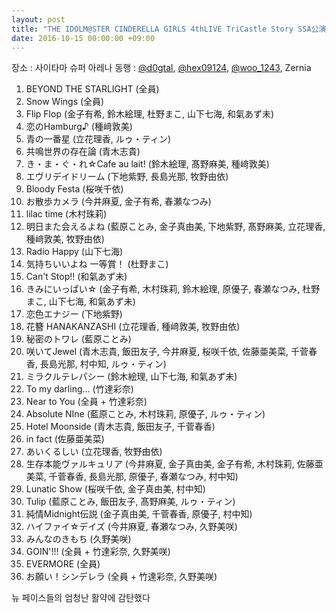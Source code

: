 ```yaml
---
layout: post
title: "THE IDOLM@STER CINDERELLA GIRLS 4thLIVE TriCastle Story SSA公演 - DAY 1"
date: 2016-10-15 00:00:00 +09:00
---
```


장소 : 사이타마 슈퍼 아레나
동행 : [@d0gtal](https://twitter.com/d0gtal), [@hex09124](https://twitter.com/hex09124), [@woo_1243](https://twitter.com/woo_1243), Zernia

1.  BEYOND THE STARLIGHT (全員)
2.  Snow Wings (全員)
3.  Flip Flop (金子有希, 鈴木絵理, 杜野まこ, 山下七海, 和氣あず未)
4.  恋のHamburg♪ (種﨑敦美)
5.  青の一番星 (立花理香, ルゥ・ティン)
6.  共鳴世界の存在論 (青木志貴)
7.  き・ま・ぐ・れ☆Cafe au lait! (鈴木絵理, 髙野麻美, 種﨑敦美)
8.  エヴリデイドリーム (下地紫野, 長島光那, 牧野由依)
9.  Bloody Festa (桜咲千依)
10. お散歩カメラ (今井麻夏, 金子有希, 春瀬なつみ)
11. lilac time (木村珠莉)
12. 明日また会えるよね (藍原ことみ, 金子真由美, 下地紫野, 髙野麻美, 立花理香, 種﨑敦美, 牧野由依)
13. Radio Happy (山下七海)
14. 気持ちいいよね 一等賞！ (杜野まこ)
15. Can't Stop!! (和氣あず未)
16. きみにいっぱい☆ (金子有希, 木村珠莉, 鈴木絵理, 原優子, 春瀬なつみ, 杜野まこ, 山下七海, 和氣あず未)
17. 恋色エナジー (下地紫野)
18. 花簪 HANAKANZASHI (立花理香, 種﨑敦美, 牧野由依)
19. 秘密のトワレ (藍原ことみ)
20. 咲いてJewel (青木志貴, 飯田友子, 今井麻夏, 桜咲千依, 佐藤亜美菜, 千菅春香, 長島光那, 村中知, ルゥ・ティン)
21. ミラクルテレパシー (鈴木絵理, 山下七海, 和氣あず未)
22. To my darling… (竹達彩奈)
23. Near to You (全員 + 竹達彩奈)
24. Absolute NIne (藍原ことみ, 木村珠莉, 原優子, ルゥ・ティン)
25. Hotel Moonside (青木志貴, 飯田友子, 千菅春香)
26. in fact (佐藤亜美菜)
27. あいくるしい (立花理香, 牧野由依)
28. 生存本能ヴァルキュリア (今井麻夏, 金子真由美, 金子有希, 木村珠莉, 佐藤亜美菜, 千菅春香, 長島光那, 原優子, 春瀬なつみ, 村中知)
29. Lunatic Show (桜咲千依, 金子真由美, 村中知)
30. Tulip (藍原ことみ, 飯田友子, 髙野麻美, ルゥ・ティン)
31. 純情Midnight伝説 (金子真由美, 千菅春香, 原優子, 村中知)
32. ハイファイ☆デイズ (今井麻夏, 春瀬なつみ, 久野美咲)
33. みんなのきもち (久野美咲)
34. GOIN'!!! (全員 + 竹達彩奈, 久野美咲)
35. EVERMORE (全員)
36. お願い！シンデレラ (全員 + 竹達彩奈, 久野美咲)

뉴 페이스들의 엄청난 활약에 감탄했다
